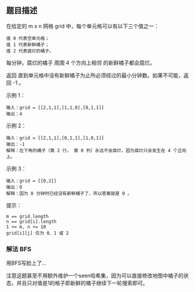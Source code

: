 ## 题目描述
在给定的 m x n 网格 grid 中，每个单元格可以有以下三个值之一：
```
值 0 代表空单元格；
值 1 代表新鲜橘子；
值 2 代表腐烂的橘子。
```
每分钟，腐烂的橘子 周围 4 个方向上相邻 的新鲜橘子都会腐烂。

返回 直到单元格中没有新鲜橘子为止所必须经过的最小分钟数。如果不可能，返回 -1 。

示例 1：

```
输入：grid = [[2,1,1],[1,1,0],[0,1,1]]
输出：4
```
示例 2：
```
输入：grid = [[2,1,1],[0,1,1],[1,0,1]]
输出：-1
解释：左下角的橘子（第 2 行， 第 0 列）永远不会腐烂，因为腐烂只会发生在 4 个正向上。
```
示例 3：
```
输入：grid = [[0,2]]
输出：0
解释：因为 0 分钟时已经没有新鲜橘子了，所以答案就是 0 。
```

提示：
```
m == grid.length
n == grid[i].length
1 <= m, n <= 10
grid[i][j] 仅为 0、1 或 2
```

### 解法 BFS
用BFS写脸上了…

注意这题甚至不用额外维护一个seen哈希集，因为可以直接修改地图中橘子的状态，并且只对值是1的格子即新鲜的橘子继续下一轮搜索即可。